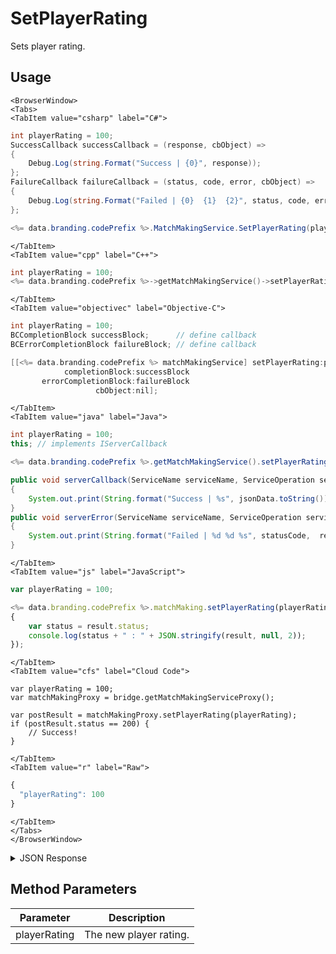 # SetPlayerRating

Sets player rating.

<PartialServop service_name="matchMaking" operation_name="SET_PLAYER_RATING" />

## Usage

```mdx-code-block
<BrowserWindow>
<Tabs>
<TabItem value="csharp" label="C#">
```

```csharp
int playerRating = 100;
SuccessCallback successCallback = (response, cbObject) =>
{
    Debug.Log(string.Format("Success | {0}", response));
};
FailureCallback failureCallback = (status, code, error, cbObject) =>
{
    Debug.Log(string.Format("Failed | {0}  {1}  {2}", status, code, error));
};

<%= data.branding.codePrefix %>.MatchMakingService.SetPlayerRating(playerRating, successCallback, failureCallback);
```

```mdx-code-block
</TabItem>
<TabItem value="cpp" label="C++">
```

```cpp
int playerRating = 100;
<%= data.branding.codePrefix %>->getMatchMakingService()->setPlayerRating(playerRating, this);
```

```mdx-code-block
</TabItem>
<TabItem value="objectivec" label="Objective-C">
```

```objectivec
int playerRating = 100;
BCCompletionBlock successBlock;      // define callback
BCErrorCompletionBlock failureBlock; // define callback

[[<%= data.branding.codePrefix %> matchMakingService] setPlayerRating:playerRating
            completionBlock:successBlock
       errorCompletionBlock:failureBlock
                   cbObject:nil];
```

```mdx-code-block
</TabItem>
<TabItem value="java" label="Java">
```

```java
int playerRating = 100;
this; // implements IServerCallback

<%= data.branding.codePrefix %>.getMatchMakingService().setPlayerRating(playerRating, this);

public void serverCallback(ServiceName serviceName, ServiceOperation serviceOperation, JSONObject jsonData)
{
    System.out.print(String.format("Success | %s", jsonData.toString()));
}
public void serverError(ServiceName serviceName, ServiceOperation serviceOperation, int statusCode, int reasonCode, String jsonError)
{
    System.out.print(String.format("Failed | %d %d %s", statusCode,  reasonCode, jsonError.toString()));
}
```

```mdx-code-block
</TabItem>
<TabItem value="js" label="JavaScript">
```

```javascript
var playerRating = 100;

<%= data.branding.codePrefix %>.matchMaking.setPlayerRating(playerRating, result =>
{
	var status = result.status;
	console.log(status + " : " + JSON.stringify(result, null, 2));
});
```

```mdx-code-block
</TabItem>
<TabItem value="cfs" label="Cloud Code">
```

```cfscript
var playerRating = 100;
var matchMakingProxy = bridge.getMatchMakingServiceProxy();

var postResult = matchMakingProxy.setPlayerRating(playerRating);
if (postResult.status == 200) {
    // Success!
}
```

```mdx-code-block
</TabItem>
<TabItem value="r" label="Raw">
```

```r
{
  "playerRating": 100
}
```

```mdx-code-block
</TabItem>
</Tabs>
</BrowserWindow>
```

<details>
<summary>JSON Response</summary>

```json
{
    "status": 200,
    "data": null
}
```
</details>

## Method Parameters
Parameter | Description
--------- | -----------
playerRating | The new player rating.


